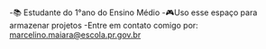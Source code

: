 -📚 Estudante do 1°ano do Ensino Médio 
-🎮Uso esse espaço para armazenar projetos 
-Entre em contato comigo por: marcelino.maiara@escola.pr.gov.br


<!--
**maiaragabriele/maiaragabriele** is a ✨ _special_ ✨ repository because its `README.md` (this file) appears on your GitHub profile.

Here are some ideas to get you started:

- 🔭 I’m currently working on ...
- 🌱 I’m currently learning ...
- 👯 I’m looking to collaborate on ...
- 🤔 I’m looking for help with ...
- 💬 Ask me about ...
- 📫 How to reach me: ...
- 😄 Pronouns: ...
- ⚡ Fun fact: ...
-->
